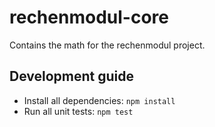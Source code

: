 # rechenmodul-core

Contains the math for the rechenmodul project.

## Development guide

* Install all dependencies: `npm install`
* Run all unit tests: `npm test`

